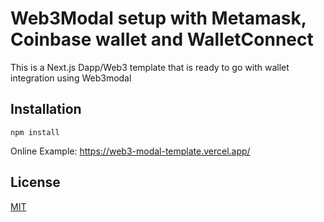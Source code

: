 # Web3Modal setup with Metamask, Coinbase wallet and WalletConnect

This is a Next.js Dapp/Web3 template that is ready to go with wallet integration using Web3modal

## Installation



```npm
npm install
```

Online Example:
https://web3-modal-template.vercel.app/

## License
[MIT](https://choosealicense.com/licenses/mit/)
